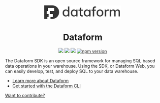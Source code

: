<p align="center">
  <img width="250" src="/static/images/dataform_logo.svg">
</p>
<h1 align="center"> Dataform </h1>

<div align="center">
  <img src="https://storage.googleapis.com/dataform-cloud-build-badges/build/status.svg" />
  <a href="https://github.com/dataform-co/dataform"><img src="http://githubbadges.com/star.svg?user=dataform-co&repo=dataform&style=default" /></a>
  <a href="https://github.com/dataform-co/dataform"><img src="http://githubbadges.com/fork.svg?user=dataform-co&repo=dataform&style=default" /></a>
  <a href="https://www.npmjs.com/package/@dataform/cli"><img src="https://badge.fury.io/js/%40dataform%2Fcli.svg" alt="npm version" height="18"></a>
</div>

The Dataform SDK is an open source framework for managing SQL based data operations in your warehouse.
Using the SDK, or Dataform Web, you can easily develop, test, and deploy SQL to your data warehouse.

- [Learn more about Dataform](https://dataform.co/)
- [Get started with the Dataform CLI](https://docs.dataform.co/guides/command-line-interface/)

[Want to contribute?](contributors.md)
